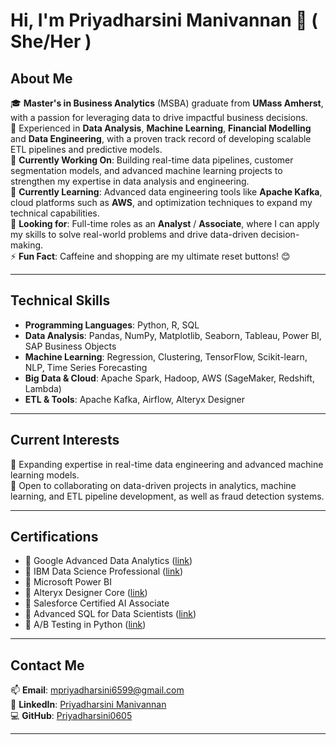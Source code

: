 # Hi, I'm Priyadharsini Manivannan 👋 ( She/Her )

## **About Me**  
🎓 **Master's in Business Analytics** (MSBA) graduate from **UMass Amherst**, with a passion for leveraging data to drive impactful business decisions.  
💼 Experienced in **Data Analysis**, **Machine Learning**, **Financial Modelling** and **Data Engineering**, with a proven track record of developing scalable ETL pipelines and predictive models.  
🔭 **Currently Working On**: Building real-time data pipelines, customer segmentation models, and advanced machine learning projects to strengthen my expertise in data analysis and engineering.  
🌱 **Currently Learning**: Advanced data engineering tools like **Apache Kafka**, cloud platforms such as **AWS**, and optimization techniques to expand my technical capabilities.  
🌟 **Looking for**: Full-time roles as an **Analyst** / **Associate**, where I can apply my skills to solve real-world problems and drive data-driven decision-making.  
⚡ **Fun Fact**: Caffeine and shopping are my ultimate reset buttons! 😊  

---

## **Technical Skills**  
- **Programming Languages**: Python, R, SQL  
- **Data Analysis**: Pandas, NumPy, Matplotlib, Seaborn, Tableau, Power BI, SAP Business Objects  
- **Machine Learning**: Regression, Clustering, TensorFlow, Scikit-learn, NLP, Time Series Forecasting  
- **Big Data & Cloud**: Apache Spark, Hadoop, AWS (SageMaker, Redshift, Lambda)  
- **ETL & Tools**: Apache Kafka, Airflow, Alteryx Designer  

---

## **Current Interests**  
🌱 Expanding expertise in real-time data engineering and advanced machine learning models.  
🤝 Open to collaborating on data-driven projects in analytics, machine learning, and ETL pipeline development, as well as fraud detection systems.  

---

## **Certifications** 
- 📜 Google Advanced Data Analytics ([link](https://www.coursera.org/account/accomplishments/professional-cert/certificate/VOW92ZB2GPSR))
- 📜 IBM Data Science Professional ([link](https://coursera.org/share/4e19b58b57dbc07893e681a90da16f2d))
- 📜 Microsoft Power BI
- 📜 Alteryx Designer Core ([link](https://www.credly.com/badges/2840653e-cc28-48e3-a6bd-90959344b4cf/public_url))
- 📜 Salesforce Certified AI Associate
- 📜 Advanced SQL for Data Scientists ([link](https://www.linkedin.com/learning/certificates/5ee204e185bea2da77b74e714eef4aff53c93080a607a11d551ab215b4842a5d?trk=share_certificate))
- 📜 A/B Testing in Python ([link](https://www.datacamp.com/statement-of-accomplishment/course/86112b0df4fcfa3c14bce18bab5b269d8ae61af6?raw=1))

---


## **Contact Me**  
📫 **Email**: [mpriyadharsini6599@gmail.com](mailto:mpriyadharsini6599@gmail.com)  
💼 **LinkedIn**: [Priyadharsini Manivannan](https://www.linkedin.com/in/priyadharsini-manivannan)  
💻 **GitHub**: [Priyadharsini0605](https://github.com/Priyadharsini0605)  

---

